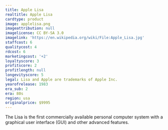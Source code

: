 ```yaml
---
title: Apple Lisa
realtitle: Apple Lisa
cardtype: product
image: applelisa.png
imageattribution: null
imagelicense: CC BY-SA 3.0
imagelink: 'https://en.wikipedia.org/wiki/File:Apple_Lisa.jpg'
staffcost: 6
qualitycost: 4
rdcost: 6
marketingcost: '+2'
loyaltyscore: 3
profitscore: 2
profitlength: null
longevityscore: 5
legal: Lisa and Apple are trademarks of Apple Inc.
yearofrelease: 1983
era_sub: 2
era: 80s
region: usa
originalprice: $9995
---
```


The Lisa is the first commercially available personal computer system with a graphical user interface (GUI) and other advanced features.
